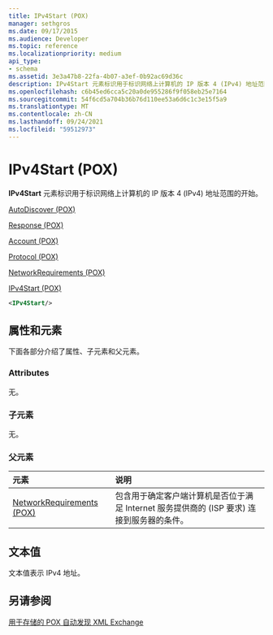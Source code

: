 ```yaml
---
title: IPv4Start (POX)
manager: sethgros
ms.date: 09/17/2015
ms.audience: Developer
ms.topic: reference
ms.localizationpriority: medium
api_type:
- schema
ms.assetid: 3e3a47b8-22fa-4b07-a3ef-0b92ac69d36c
description: IPv4Start 元素标识用于标识网络上计算机的 IP 版本 4 (IPv4) 地址范围的开始位置。
ms.openlocfilehash: c6b45ed6cca5c20a0de955286f9f058eb25e7164
ms.sourcegitcommit: 54f6cd5a704b36b76d110ee53a6d6c1c3e15f5a9
ms.translationtype: MT
ms.contentlocale: zh-CN
ms.lasthandoff: 09/24/2021
ms.locfileid: "59512973"
---
```

# <a name="ipv4start-pox"></a>IPv4Start (POX)

**IPv4Start** 元素标识用于标识网络上计算机的 IP 版本 4 (IPv4) 地址范围的开始。 
  
[AutoDiscover (POX)](autodiscover-pox.md)
  
[Response (POX)](response-pox.md)
  
[Account (POX)](account-pox.md)
  
[Protocol (POX)](protocol-pox.md)
  
[NetworkRequirements (POX)](networkrequirements-pox.md)
  
[IPv4Start (POX)](ipv4start-pox.md)
  
```xml
<IPv4Start/>
```

## <a name="attributes-and-elements"></a>属性和元素

下面各部分介绍了属性、子元素和父元素。
  
### <a name="attributes"></a>Attributes

无。
  
### <a name="child-elements"></a>子元素

无。
  
### <a name="parent-elements"></a>父元素

|**元素**|**说明**|
|:-----|:-----|
|[NetworkRequirements (POX)](networkrequirements-pox.md) <br/> |包含用于确定客户端计算机是否位于满足 Internet 服务提供商的 (ISP 要求) 连接到服务器的条件。  <br/> |
   
## <a name="text-value"></a>文本值

文本值表示 IPv4 地址。
  
## <a name="see-also"></a>另请参阅



[用于存储的 POX 自动发现 XML Exchange](pox-autodiscover-xml-elements-for-exchange.md)

